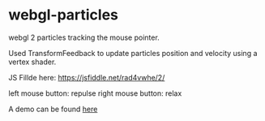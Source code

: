 # webgl-particles

webgl 2 particles tracking the mouse pointer.

Used TransformFeedback to update particles position and velocity using a vertex shader.

JS Fillde here:
https://jsfiddle.net/rad4vwhe/2/

left mouse button: repulse
right mouse button: relax

A demo can be found [here](http://marcflament.free.fr/webgl-particles/particles.html)
